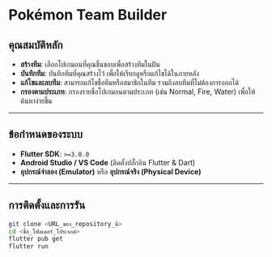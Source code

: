 # Pokémon Team Builder

## คุณสมบัติหลัก
- **สร้างทีม**: เลือกโปเกมอนที่คุณชื่นชอบเพื่อสร้างทีมในฝัน  
- **บันทึกทีม**: บันทึกทีมที่คุณสร้างไว้ เพื่อให้เรียกดูหรือแก้ไขได้ในภายหลัง  
- **แก้ไขและลบทีม**: สามารถแก้ไขชื่อทีมหรือสมาชิกในทีม รวมถึงลบทีมที่ไม่ต้องการออกได้  
- **กรองตามประเภท**: กรองรายชื่อโปเกมอนตามประเภท (เช่น Normal, Fire, Water) เพื่อให้ค้นหาง่ายขึ้น  

---

## ข้อกำหนดของระบบ
- **Flutter SDK**: `>=3.0.0`  
- **Android Studio / VS Code** (ติดตั้งปลั๊กอิน Flutter & Dart)  
- **อุปกรณ์จำลอง (Emulator)** หรือ **อุปกรณ์จริง (Physical Device)**  

---

## การติดตั้งและการรัน
```bash
git clone <URL_ของ_repository_นี้>
cd <ชื่อ_โฟลเดอร์_โปรเจกต์>
flutter pub get
flutter run

